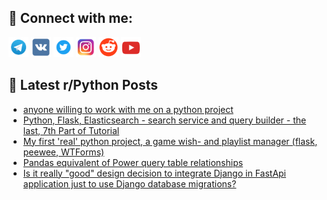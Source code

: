 ## 🔎 Connect with me:
[<img src="https://github.com/bullbesh/bullbesh/blob/main/images/Telegram.png" width="32" height="32" />](https://t.me/bullbesh)
[<img src="https://github.com/bullbesh/bullbesh/blob/main/images/VK.png" width="32" height="32" />](https://vk.com/bullbesh)
[<img src="https://github.com/bullbesh/bullbesh/blob/main/images/Twitter.png" width="32" height="32" />](https://twitter.com/bullbesh1)
[<img src="https://github.com/bullbesh/bullbesh/blob/main/images/Instagram.png" width="32" height="32" />](https://www.instagram.com/bullbesh)
[<img src="https://github.com/bullbesh/bullbesh/blob/main/images/Reddit.png" width="32" height="32" />](https://www.reddit.com/user/bullbesh)
[<img src="https://github.com/bullbesh/bullbesh/blob/main/images/YouTube.png" width="32" height="32" />](https://www.youtube.com/channel/UCtfjRs6uzgq5mfm8S06WTcg)

## 📕 Latest r/Python Posts
<!-- BLOG-POST-LIST:START -->
- [anyone willing to work with me on a python project](https://www.reddit.com/r/Python/comments/wh17po/anyone_willing_to_work_with_me_on_a_python_project/)
- [Python, Flask, Elasticsearch - search service and query builder - the last, 7th Part of Tutorial](https://www.reddit.com/r/Python/comments/wh05l0/python_flask_elasticsearch_search_service_and/)
- [My first &#39;real&#39; python project, a game wish- and playlist manager &lpar;flask, peewee, WTForms&rpar;](https://www.reddit.com/r/Python/comments/wgzc97/my_first_real_python_project_a_game_wish_and/)
- [Pandas equivalent of Power query table relationships](https://www.reddit.com/r/Python/comments/wgy5zz/pandas_equivalent_of_power_query_table/)
- [Is it really &quot;good&quot; design decision to integrate Django in FastApi application just to use Django database migrations?](https://www.reddit.com/r/Python/comments/wgy4ab/is_it_really_good_design_decision_to_integrate/)
<!-- BLOG-POST-LIST:END -->
